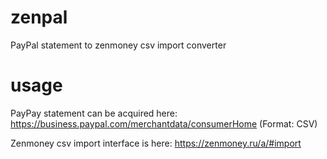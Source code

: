 # zenpal
PayPal statement to zenmoney csv import converter

# usage

PayPay statement can be acquired here: https://business.paypal.com/merchantdata/consumerHome
(Format: CSV)

Zenmoney csv import interface is here: https://zenmoney.ru/a/#import